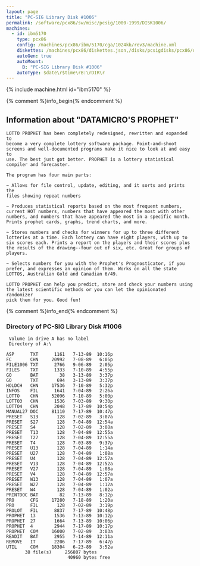 ```yaml
---
layout: page
title: "PC-SIG Library Disk #1006"
permalink: /software/pcx86/sw/misc/pcsig/1000-1999/DISK1006/
machines:
  - id: ibm5170
    type: pcx86
    config: /machines/pcx86/ibm/5170/cga/1024kb/rev3/machine.xml
    diskettes: /machines/pcx86/diskettes.json,/disks/pcsigdisks/pcx86/diskettes.json
    autoGen: true
    autoMount:
      B: "PC-SIG Library Disk #1006"
    autoType: $date\r$time\rB:\rDIR\r
---
```


{% include machine.html id="ibm5170" %}

{% comment %}info_begin{% endcomment %}

## Information about "DATAMICRO'S PROPHET"

    LOTTO PROPHET has been completely redesigned, rewritten and expanded to
    become a very complete lottery software package. Point-and-shoot
    screens and well-documented programs make it nice to look at and easy to
    use. The best just got better. PROPHET is a lottery statistical
    compiler and forecaster.
    
    The program has four main parts:
    
    ~ Allows for file control, update, editing, and it sorts and prints the
    files showing repeat numbers
    
    ~ Produces statistical reports based on the most frequent numbers,
    current HOT numbers, numbers that have appeared the most with other
    numbers, and numbers that have appeared the most in a specific month.
    Prints prophet cards, graphs, trend charts, and more.
    
    ~ Stores numbers and checks for winners for up to three different
    lotteries at a time. Each lottery can have eight players, with up to
    six scores each. Prints a report on the players and their scores plus
    the results of the drawing--four out of six, etc. Great for groups of
    players.
    
    ~ Selects numbers for you with the Prophet's Prognosticator, if you
    prefer, and expresses an opinion of them. Works on all the state
    LOTTOS, Australian Gold and Canadian 6/49.
    
    LOTTO PROPHET can help you predict, store and check your numbers using
    the latest scientific methods or you can let the opinionated randomizer
    pick them for you. Good fun!
{% comment %}info_end{% endcomment %}


### Directory of PC-SIG Library Disk #1006

     Volume in drive A has no label
     Directory of A:\

    ASP      TXT      1161   7-13-89  10:16p
    FC       CHN     20992   7-08-89   6:05p
    FILE1006 TXT      2766   9-06-89   2:05p
    FILES    TXT      1333   7-10-89   4:55p
    GO       BAT        38   3-13-89   3:37p
    GO       TXT       694   3-13-89   3:37p
    HOLDCH   CHN     17536   7-10-89   5:32p
    INFOS    FIL      1641   7-04-89   2:26a
    LOTTO    CHN     52096   7-10-89   5:00p
    LOTTO3   CHN      1536   7-03-89   9:30p
    LOTTO4   CHN      2048   7-17-89  10:54p
    MANUAL27 DOC     81110   7-17-89  10:47p
    PRESET   S13       128   7-02-89   3:07a
    PRESET   S27       128   7-04-89  12:54a
    PRESET   S4        128   7-02-89   3:08a
    PRESET   T13       128   7-04-89  12:55a
    PRESET   T27       128   7-04-89  12:55a
    PRESET   T4        128   7-03-89   9:37p
    PRESET   U13       128   7-04-89   1:14a
    PRESET   U27       128   7-04-89   1:08a
    PRESET   U4        128   7-04-89  12:57a
    PRESET   V13       128   7-04-89  12:52a
    PRESET   V27       128   7-04-89   1:08a
    PRESET   V4        128   7-04-89  12:57a
    PRESET   W13       128   7-04-89   1:07a
    PRESET   W27       128   7-04-89   1:12a
    PRESET   W4        128   7-04-89   1:02a
    PRINTDOC BAT        82   7-13-89   8:12p
    PRO      CFG     17280   7-18-89   1:20a
    PRO      FIL       128   7-02-89   3:19p
    PROLOT   FIL      8837   7-17-89  10:48p
    PROPHET  13       1536   7-13-89  10:12p
    PROPHET  27       1664   7-13-89  10:06p
    PROPHET  4        2944   7-17-89  10:17p
    PROPHET  COM     16000   7-02-89   3:03a
    READIT   BAT      2955   7-14-89  12:11a
    REMOVE   IT       2206   7-17-89   6:47p
    UTIL     COM     18304   6-23-89   3:52a
           38 file(s)     256807 bytes
                           40960 bytes free

